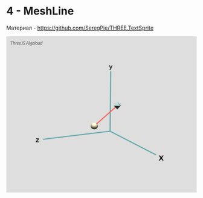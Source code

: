 # 4 - MeshLine

Материал - <https://github.com/SeregPie/THREE.TextSprite>

![Alt text](./screenshot.png?raw=true "screenshot")
